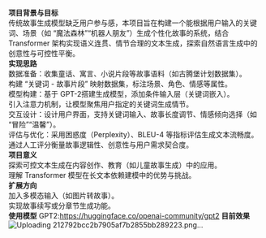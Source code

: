 **项目背景与目标**  
传统故事生成模型缺乏用户参与感，本项目旨在构建一个能根据用户输入的关键词、场景（如 “魔法森林”“机器人朋友”）生成个性化故事的系统，结合 Transformer 架构实现语义连贯、情节合理的文本生成，探索自然语言生成中的创意性与可控性平衡。  
**实现思路**  
数据准备：收集童话、寓言、小说片段等故事语料（如古腾堡计划数据集）。  
构建 “关键词 - 故事片段” 映射数据集，标注场景、角色、情感等属性。  
模型构建：基于 GPT-2搭建生成模型，添加条件输入层（关键词嵌入）。  
引入注意力机制，让模型聚焦用户指定的关键词生成情节。  
交互设计：设计用户界面，支持关键词输入、故事长度调节、情感倾向选择（如 “冒险”“温馨”）。  
评估与优化：采用困惑度（Perplexity）、BLEU-4 等指标评估生成文本流畅度。  
通过人工评分衡量故事逻辑性、创意性与用户需求契合度。  
**项目意义**  
探索可控文本生成在内容创作、教育（如儿童故事生成）中的应用。  
理解 Transformer 模型在长文本依赖建模中的优势与挑战。  
**扩展方向**  
加入多模态输入（如图片转故事）。  
实现故事续写或分章节生成功能。  
**使用模型**
GPT2:https://huggingface.co/openai-community/gpt2
**目前效果**
![Uploading 212792bcc2b7905af7b2855bb289223.png…]()
